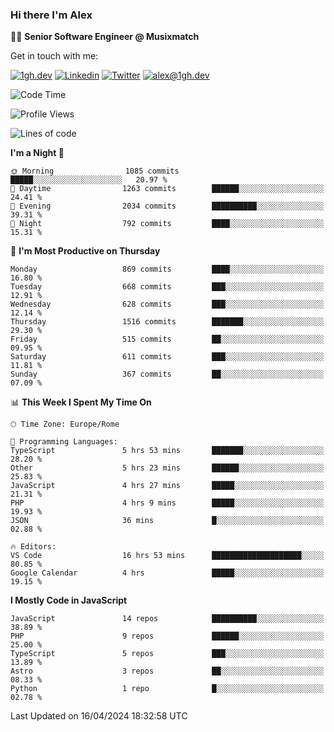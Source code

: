 ### Hi there I'm Alex

👨‍💻 __Senior Software Engineer @ Musixmatch__

Get in touch with me:

[![1gh.dev](https://img.shields.io/static/v1?label=1gh.dev&message=%20&color=red&logo=&style=flat-square&logoColor=white)](https://www.1gh.dev/)
[![Linkedin](https://img.shields.io/static/v1?label=Linkedin&message=%20&color=blue&logo=Linkedin&style=flat-square&logoColor=white)](https://linkedin.com/in/alexghirelli)
[![Twitter](https://img.shields.io/static/v1?label=Twitter&message=%20&color=blue&logo=Twitter&style=flat-square&logoColor=white)](https://twitter.com/alexGhirelli)
[![alex@1gh.dev](https://img.shields.io/static/v1?label=alex@1gh.dev&message=%20&color=red&logo=gmail&style=flat-square&logoColor=white)](mailto:alex@1gh.dev)

<!--START_SECTION:waka-->
![Code Time](http://img.shields.io/badge/Code%20Time-7%2C871%20hrs%2028%20mins-blue)

![Profile Views](http://img.shields.io/badge/Profile%20Views-0-blue)

![Lines of code](https://img.shields.io/badge/From%20Hello%20World%20I%27ve%20Written-25.5%20million%20lines%20of%20code-blue)

**I'm a Night 🦉** 

```text
🌞 Morning                1085 commits        █████░░░░░░░░░░░░░░░░░░░░   20.97 % 
🌆 Daytime                1263 commits        ██████░░░░░░░░░░░░░░░░░░░   24.41 % 
🌃 Evening                2034 commits        ██████████░░░░░░░░░░░░░░░   39.31 % 
🌙 Night                  792 commits         ████░░░░░░░░░░░░░░░░░░░░░   15.31 % 
```
📅 **I'm Most Productive on Thursday** 

```text
Monday                   869 commits         ████░░░░░░░░░░░░░░░░░░░░░   16.80 % 
Tuesday                  668 commits         ███░░░░░░░░░░░░░░░░░░░░░░   12.91 % 
Wednesday                628 commits         ███░░░░░░░░░░░░░░░░░░░░░░   12.14 % 
Thursday                 1516 commits        ███████░░░░░░░░░░░░░░░░░░   29.30 % 
Friday                   515 commits         ██░░░░░░░░░░░░░░░░░░░░░░░   09.95 % 
Saturday                 611 commits         ███░░░░░░░░░░░░░░░░░░░░░░   11.81 % 
Sunday                   367 commits         ██░░░░░░░░░░░░░░░░░░░░░░░   07.09 % 
```


📊 **This Week I Spent My Time On** 

```text
🕑︎ Time Zone: Europe/Rome

💬 Programming Languages: 
TypeScript               5 hrs 53 mins       ███████░░░░░░░░░░░░░░░░░░   28.20 % 
Other                    5 hrs 23 mins       ██████░░░░░░░░░░░░░░░░░░░   25.83 % 
JavaScript               4 hrs 27 mins       █████░░░░░░░░░░░░░░░░░░░░   21.31 % 
PHP                      4 hrs 9 mins        █████░░░░░░░░░░░░░░░░░░░░   19.93 % 
JSON                     36 mins             █░░░░░░░░░░░░░░░░░░░░░░░░   02.88 % 

🔥 Editors: 
VS Code                  16 hrs 53 mins      ████████████████████░░░░░   80.85 % 
Google Calendar          4 hrs               █████░░░░░░░░░░░░░░░░░░░░   19.15 % 
```

**I Mostly Code in JavaScript** 

```text
JavaScript               14 repos            ██████████░░░░░░░░░░░░░░░   38.89 % 
PHP                      9 repos             ██████░░░░░░░░░░░░░░░░░░░   25.00 % 
TypeScript               5 repos             ███░░░░░░░░░░░░░░░░░░░░░░   13.89 % 
Astro                    3 repos             ██░░░░░░░░░░░░░░░░░░░░░░░   08.33 % 
Python                   1 repo              █░░░░░░░░░░░░░░░░░░░░░░░░   02.78 % 
```




 Last Updated on 16/04/2024 18:32:58 UTC
<!--END_SECTION:waka-->
